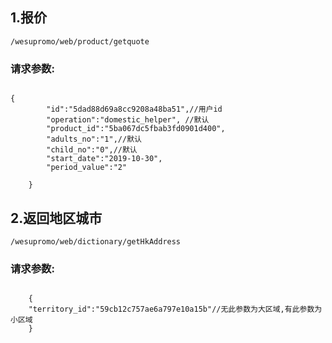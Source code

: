 ## 1.报价

```
/wesupromo/web/product/getquote
```

### 请求参数:

```

{
		"id":"5dad88d69a8cc9208a48ba51",//用户id
		"operation":"domestic_helper", //默认
		"product_id":"5ba067dc5fbab3fd0901d400",
		"adults_no":"1",//默认
		"child_no":"0",//默认
		"start_date":"2019-10-30",
		"period_value":"2"
		
	}
```

## 2.返回地区城市

```
/wesupromo/web/dictionary/getHkAddress
```

### 请求参数:

```

	{
	"territory_id":"59cb12c757ae6a797e10a15b"//无此参数为大区域,有此参数为小区域
    }
```

